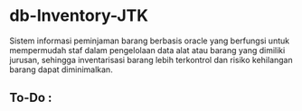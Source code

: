 # db-Inventory-JTK

Sistem informasi peminjaman barang berbasis oracle yang berfungsi untuk mempermudah staf dalam pengelolaan data alat atau barang yang dimiliki jurusan, sehingga inventarisasi barang lebih terkontrol dan risiko kehilangan barang dapat diminimalkan. 

## To-Do :

<TBA>
